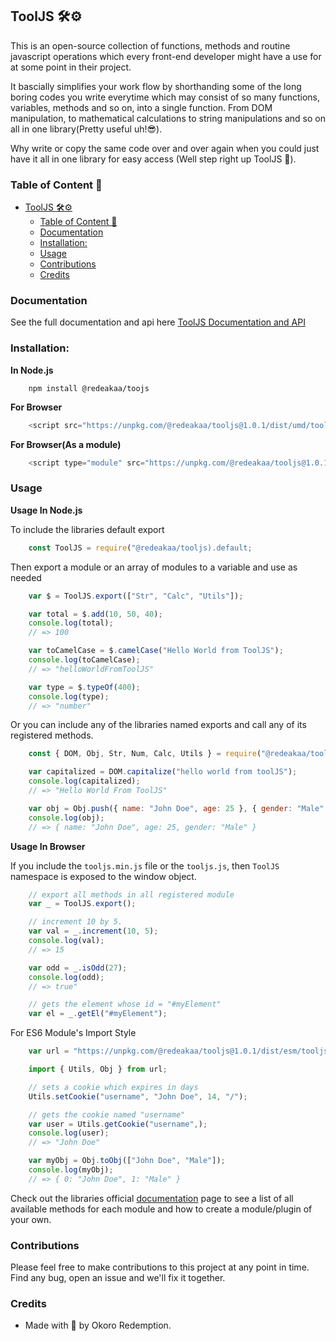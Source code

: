 ## ToolJS 🛠⚙
This is an open-source collection of functions, methods and routine javascript operations which every front-end developer might have a use for at some point in their project.

It bascially simplifies your work flow by shorthanding some of the long boring codes you write everytime which may consist of so many functions, variables, methods and so on, into a single function. From DOM manipulation, to mathematical calculations to string manipulations and so on all in one library(Pretty useful uh!😎).

Why write or copy the same code over and over again when you could just have it all in one library for easy access (Well step right up ToolJS 👏).

### Table of Content 📜

- [ToolJS 🛠⚙](#tooljs-)
  - [Table of Content 📜](#table-of-content-)
  - [Documentation](#documentation)
  - [Installation:](#installation)
  - [Usage](#usage)
  - [Contributions](#contributions)
  - [Credits](#credits)

### Documentation
See the full documentation and api here <a href="https://jskit.com/docs/">ToolJS Documentation and API</a>

### Installation:

**In Node.js**

```
    npm install @redeakaa/toojs
```

**For Browser**

```javascript
    <script src="https://unpkg.com/@redeakaa/tooljs@1.0.1/dist/umd/tooljs.min.js"></script>
```

**For Browser(As a module)**

```javascript
    <script type="module" src="https://unpkg.com/@redeakaa/tooljs@1.0.1/dist/esm/tooljs.esm.js"></script>
```

### Usage

**Usage In Node.js**

To include the libraries default export

```javascript
    const ToolJS = require("@redeakaa/tooljs).default;
```

Then export a module or an array of modules to a variable and use as needed

```javascript
    var $ = ToolJS.export(["Str", "Calc", "Utils"]);

    var total = $.add(10, 50, 40);
    console.log(total);
    // => 100

    var toCamelCase = $.camelCase("Hello World from ToolJS");
    console.log(toCamelCase);
    // => "helloWorldFromToolJS"

    var type = $.typeOf(400);
    console.log(type);
    // => "number"
```

Or you can include any of the libraries named exports and call any of its registered methods. 

```javascript
    const { DOM, Obj, Str, Num, Calc, Utils } = require("@redeakaa/tooljs");

    var capitalized = DOM.capitalize("hello world from toolJS");
    console.log(capitalized);
    // => "Hello World From ToolJS"

    var obj = Obj.push({ name: "John Doe", age: 25 }, { gender: "Male" });
    console.log(obj);
    // => { name: "John Doe", age: 25, gender: "Male" }
```

**Usage In Browser**

If you include the `tooljs.min.js` file or the `tooljs.js`, then `ToolJS` namespace is exposed to the window object.

```javascript
    // export all methods in all registered module
    var _ = ToolJS.export();

    // increment 10 by 5.
    var val = _.increment(10, 5);
    console.log(val);
    // => 15

    var odd = _.isOdd(27);
    console.log(odd);
    // => true"

    // gets the element whose id = "#myElement"
    var el = _.getEl("#myElement");
```

For ES6 Module's Import Style

```javascript
    var url = "https://unpkg.com/@redeakaa/tooljs@1.0.1/dist/esm/tooljs.esm.js";

    import { Utils, Obj } from url;

    // sets a cookie which expires in days
    Utils.setCookie("username", "John Doe", 14, "/");

    // gets the cookie named "username"
    var user = Utils.getCookie("username",);
    console.log(user);
    // => "John Doe"

    var myObj = Obj.toObj(["John Doe", "Male"]);
    console.log(myObj);
    // => { 0: "John Doe", 1: "Male" }
```

Check out the libraries official <a href="">documentation</a> page to see a list of all available methods for each module and how to create a module/plugin of your own.

### Contributions
Please feel free to make contributions to this project at any point in time. Find any bug, open an issue and we'll fix it together.

### Credits
- Made with 💝 by Okoro Redemption.
